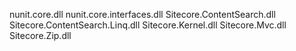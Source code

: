 nunit.core.dll
nunit.core.interfaces.dll
Sitecore.ContentSearch.dll
Sitecore.ContentSearch.Linq.dll
Sitecore.Kernel.dll
Sitecore.Mvc.dll
Sitecore.Zip.dll

